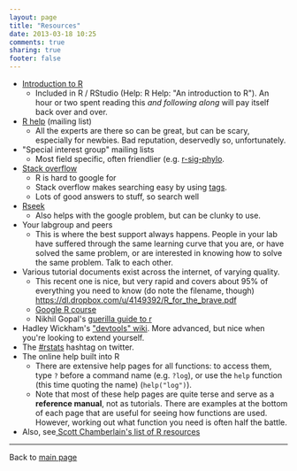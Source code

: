 ```yaml
---
layout: page
title: "Resources"
date: 2013-03-18 10:25
comments: true
sharing: true
footer: false
---
```


 * [Introduction to R](http://cran.r-project.org/doc/manuals/r-release/R-intro.html)
   - Included in R / RStudio (Help: R Help: "An introduction to
     R").  An hour or two spent reading this *and following along*
     will pay itself back over and over.
 * [R help](http://www.r-project.org/mail.html) (mailing list)
   - All the experts are there so can be great, but can be scary,
     especially for newbies.  Bad reputation, deservedly so,
     unfortunately.
 * "Special interest group" mailing lists
   - Most field specific, often friendlier
     (e.g. [r-sig-phylo](https://stat.ethz.ch/mailman/listinfo/r-sig-phylo).
 * [Stack overflow](http://stackoverflow.com/)
   - R is hard to google for
   - Stack overflow makes searching easy by using
     [tags](http://stackoverflow.com/questions/tagged/r).
   - Lots of good answers to stuff, so search well
 * [Rseek](http://www.rseek.org)
   - Also helps with the google problem, but can be clunky to use.
 * Your labgroup and peers
   - This is where the best support always happens.  People in your
     lab have suffered through the same learning curve that you are,
     or have solved the same problem, or are interested in knowing how
     to solve the same problem.  Talk to each other.
 * Various tutorial documents exist across the internet, of varying
   quality.
    - This recent one is nice, but very rapid and covers about
   95% of everything you need to know (do note the filename, though)
   https://dl.dropbox.com/u/4149392/R_for_the_brave.pdf
   - [Google R course](http://www.youtube.com/playlist?list=PLOU2XLYxmsIK9qQfztXeybpHvru-TrqAP)
   - Nikhil Gopal's [guerilla guide to r](http://www.nikhilgopal.com/2013/05/the-guerilla-guide-to-r.html)
 * Hadley Wickham's
   ["devtools" wiki](https://github.com/hadley/devtools/wiki).  More
   advanced, but nice when you're looking to extend yourself.
 * The [#rstats](https://twitter.com/search?q=%23rstats) hashtag on
   twitter.
 * The online help built into R
   - There are extensive help pages for all functions: to access them,
	 type `?` before a command name (e.g. ```?log```), or use the
	 `help` function (this time quoting the name) (```help("log")```).
   - Note that most of these help pages are quite terse and serve as a
	 **reference manual**, not as tutorials.  There are examples at the
	 bottom of each page that are useful for seeing how functions are used.
	 However, working out what function you need is often half the battle.
 * Also, see[ Scott Chamberlain's list of R resources](http://schamberlain.github.io/R-esources.html)
---
Back to [main page](/intro)
